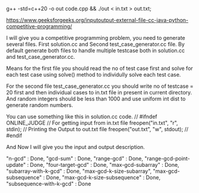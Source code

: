 g++ -std=c++20 -o out code.cpp && ./out < in.txt > out.txt;

https://www.geeksforgeeks.org/inputoutput-external-file-cc-java-python-competitive-programming/

I will give you a competitive programming problem, you need to generate several files.
First solution.cc and Second test_case_generator.cc file.
By default generate both files to handle multiple testcase both in solution.cc and test_case_generator.cc.

Means for the first file you should read the no of test case first and solve for each test case using solve() method to individully solve each test case.
 
For the second file test_case_generator.cc you should write no of testcase = 20 first and then individual cases to in.txt file in present in current directory.
And random integers should be less than 1000 and use uniform int dist to generate random numbers.

You can use something like this in solution.cc code.
// #ifndef ONLINE_JUDGE 
// For getting input from in.txt file 
freopen("in.txt", "r", stdin); 
// Printing the Output to out.txt file 
freopen("out.txt", "w", stdout); 
// #endif 

And Now I will give you the input and output description.

<!-- Tracker -->

"n-gcd" : Done,
"gcd-sum" : Done,
"range-gcd" : Done, 
"range-gcd-point-update" : Done,
"four-target-gcd" : Done,
"max-gcd-subarray" : Done,
"subarray-with-k-gcd" : Done,
"max-gcd-k-size-subarray",
"max-gcd-subsequence" : Done,
"max-gcd-k-size-subsequence" : Done,
"subsequence-with-k-gcd" : Done